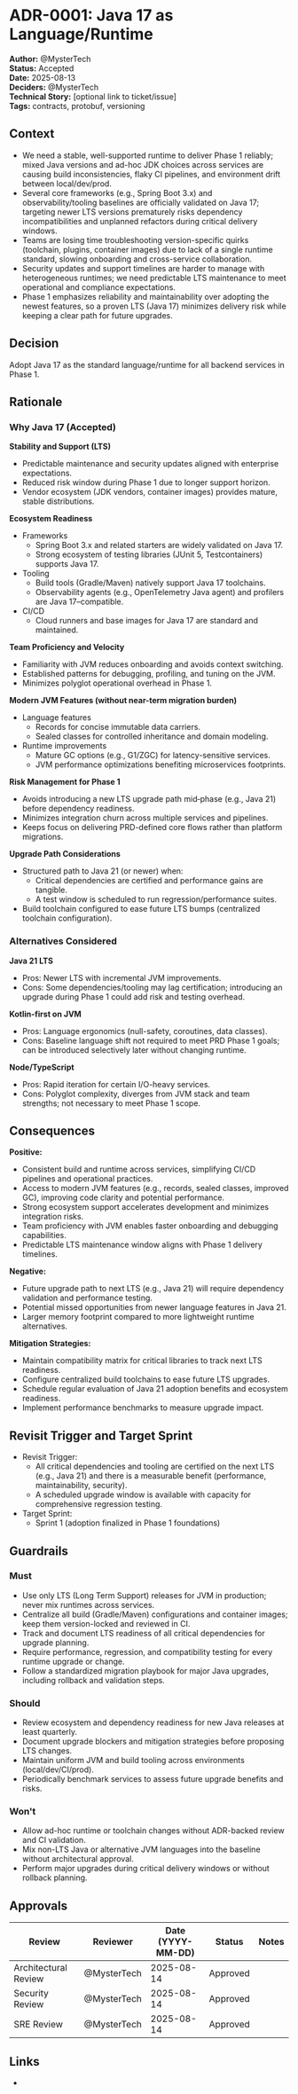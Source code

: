 # ADR-0001: Java 17 as Language/Runtime

**Author:** @MysterTech  
**Status:** Accepted  
**Date:** 2025-08-13  
**Deciders:** @MysterTech  
**Technical Story:** [optional link to ticket/issue]  
**Tags:** contracts, protobuf, versioning

## Context

- We need a stable, well-supported runtime to deliver Phase 1 reliably; mixed Java versions and ad-hoc JDK choices across services are causing build inconsistencies, flaky CI pipelines, and environment drift between local/dev/prod.
- Several core frameworks (e.g., Spring Boot 3.x) and observability/tooling baselines are officially validated on Java 17; targeting newer LTS versions prematurely risks dependency incompatibilities and unplanned refactors during critical delivery windows.
- Teams are losing time troubleshooting version-specific quirks (toolchain, plugins, container images) due to lack of a single runtime standard, slowing onboarding and cross-service collaboration.
- Security updates and support timelines are harder to manage with heterogeneous runtimes; we need predictable LTS maintenance to meet operational and compliance expectations.
- Phase 1 emphasizes reliability and maintainability over adopting the newest features, so a proven LTS (Java 17) minimizes delivery risk while keeping a clear path for future upgrades.

## Decision

Adopt Java 17 as the standard language/runtime for all backend services in Phase 1.

## Rationale

### Why Java 17 (Accepted)

**Stability and Support (LTS)**
- Predictable maintenance and security updates aligned with enterprise expectations.
- Reduced risk window during Phase 1 due to longer support horizon.
- Vendor ecosystem (JDK vendors, container images) provides mature, stable distributions.

**Ecosystem Readiness**
- Frameworks
  - Spring Boot 3.x and related starters are widely validated on Java 17.
  - Strong ecosystem of testing libraries (JUnit 5, Testcontainers) supports Java 17.
- Tooling
  - Build tools (Gradle/Maven) natively support Java 17 toolchains.
  - Observability agents (e.g., OpenTelemetry Java agent) and profilers are Java 17–compatible.
- CI/CD
  - Cloud runners and base images for Java 17 are standard and maintained.

**Team Proficiency and Velocity**
- Familiarity with JVM reduces onboarding and avoids context switching.
- Established patterns for debugging, profiling, and tuning on the JVM.
- Minimizes polyglot operational overhead in Phase 1.

**Modern JVM Features (without near-term migration burden)**
- Language features
  - Records for concise immutable data carriers.
  - Sealed classes for controlled inheritance and domain modeling.
- Runtime improvements
  - Mature GC options (e.g., G1/ZGC) for latency-sensitive services.
  - JVM performance optimizations benefiting microservices footprints.

**Risk Management for Phase 1**
- Avoids introducing a new LTS upgrade path mid‑phase (e.g., Java 21) before dependency readiness.
- Minimizes integration churn across multiple services and pipelines.
- Keeps focus on delivering PRD-defined core flows rather than platform migrations.

**Upgrade Path Considerations**
- Structured path to Java 21 (or newer) when:
  - Critical dependencies are certified and performance gains are tangible.
  - A test window is scheduled to run regression/performance suites.
- Build toolchain configured to ease future LTS bumps (centralized toolchain configuration).

### Alternatives Considered

**Java 21 LTS**
- Pros: Newer LTS with incremental JVM improvements.
- Cons: Some dependencies/tooling may lag certification; introducing an upgrade during Phase 1 could add risk and testing overhead.

**Kotlin-first on JVM**
- Pros: Language ergonomics (null-safety, coroutines, data classes).
- Cons: Baseline language shift not required to meet PRD Phase 1 goals; can be introduced selectively later without changing runtime.

**Node/TypeScript**
- Pros: Rapid iteration for certain I/O-heavy services.
- Cons: Polyglot complexity, diverges from JVM stack and team strengths; not necessary to meet Phase 1 scope.

## Consequences

**Positive:**
- Consistent build and runtime across services, simplifying CI/CD pipelines and operational practices.
- Access to modern JVM features (e.g., records, sealed classes, improved GC), improving code clarity and potential performance.
- Strong ecosystem support accelerates development and minimizes integration risks.
- Team proficiency with JVM enables faster onboarding and debugging capabilities.
- Predictable LTS maintenance window aligns with Phase 1 delivery timelines.

**Negative:**
- Future upgrade path to next LTS (e.g., Java 21) will require dependency validation and performance testing.
- Potential missed opportunities from newer language features in Java 21.
- Larger memory footprint compared to more lightweight runtime alternatives.

**Mitigation Strategies:**
- Maintain compatibility matrix for critical libraries to track next LTS readiness.
- Configure centralized build toolchains to ease future LTS upgrades.
- Schedule regular evaluation of Java 21 adoption benefits and ecosystem readiness.
- Implement performance benchmarks to measure upgrade impact.

## Revisit Trigger and Target Sprint

- Revisit Trigger:
  - All critical dependencies and tooling are certified on the next LTS (e.g., Java 21) and there is a measurable benefit (performance, maintainability, security).
  - A scheduled upgrade window is available with capacity for comprehensive regression testing.
- Target Sprint:
  - Sprint 1 (adoption finalized in Phase 1 foundations)

## Guardrails

### Must
- Use only LTS (Long Term Support) releases for JVM in production; never mix runtimes across services.
- Centralize all build (Gradle/Maven) configurations and container images; keep them version-locked and reviewed in CI.
- Track and document LTS readiness of all critical dependencies for upgrade planning.
- Require performance, regression, and compatibility testing for every runtime upgrade or change.
- Follow a standardized migration playbook for major Java upgrades, including rollback and validation steps.

### Should
- Review ecosystem and dependency readiness for new Java releases at least quarterly.
- Document upgrade blockers and mitigation strategies before proposing LTS changes.
- Maintain uniform JVM and build tooling across environments (local/dev/CI/prod).
- Periodically benchmark services to assess future upgrade benefits and risks.

### Won't
- Allow ad-hoc runtime or toolchain changes without ADR-backed review and CI validation.
- Mix non-LTS Java or alternative JVM languages into the baseline without architectural approval.
- Perform major upgrades during critical delivery windows or without rollback planning.

## Approvals

| Review | Reviewer | Date (YYYY-MM-DD) | Status | Notes |
|--------|----------|-------------------|-----------|-------|
| Architectural Review | @MysterTech | 2025-08-14 | Approved | |
| Security Review | @MysterTech | 2025-08-14 | Approved | |
| SRE Review | @MysterTech | 2025-08-14 | Approved | |

## Links

- 